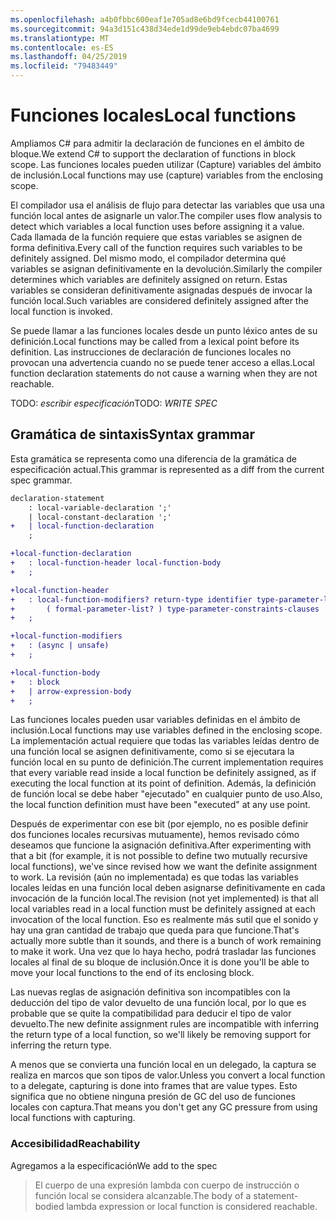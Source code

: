 ```yaml
---
ms.openlocfilehash: a4b0fbbc600eaf1e705ad8e6bd9fcecb44100761
ms.sourcegitcommit: 94a3d151c438d34ede1d99de9eb4ebdc07ba4699
ms.translationtype: MT
ms.contentlocale: es-ES
ms.lasthandoff: 04/25/2019
ms.locfileid: "79483449"
---
```

# <a name="local-functions"></a><span data-ttu-id="6d27a-101">Funciones locales</span><span class="sxs-lookup"><span data-stu-id="6d27a-101">Local functions</span></span>

<span data-ttu-id="6d27a-102">Ampliamos C# para admitir la declaración de funciones en el ámbito de bloque.</span><span class="sxs-lookup"><span data-stu-id="6d27a-102">We extend C# to support the declaration of functions in block scope.</span></span> <span data-ttu-id="6d27a-103">Las funciones locales pueden utilizar (Capture) variables del ámbito de inclusión.</span><span class="sxs-lookup"><span data-stu-id="6d27a-103">Local functions may use (capture) variables from the enclosing scope.</span></span>

<span data-ttu-id="6d27a-104">El compilador usa el análisis de flujo para detectar las variables que usa una función local antes de asignarle un valor.</span><span class="sxs-lookup"><span data-stu-id="6d27a-104">The compiler uses flow analysis to detect which variables a local function uses before assigning it a value.</span></span> <span data-ttu-id="6d27a-105">Cada llamada de la función requiere que estas variables se asignen de forma definitiva.</span><span class="sxs-lookup"><span data-stu-id="6d27a-105">Every call of the function requires such variables to be definitely assigned.</span></span> <span data-ttu-id="6d27a-106">Del mismo modo, el compilador determina qué variables se asignan definitivamente en la devolución.</span><span class="sxs-lookup"><span data-stu-id="6d27a-106">Similarly the compiler determines which variables are definitely assigned on return.</span></span> <span data-ttu-id="6d27a-107">Estas variables se consideran definitivamente asignadas después de invocar la función local.</span><span class="sxs-lookup"><span data-stu-id="6d27a-107">Such variables are considered definitely assigned after the local function is invoked.</span></span>

<span data-ttu-id="6d27a-108">Se puede llamar a las funciones locales desde un punto léxico antes de su definición.</span><span class="sxs-lookup"><span data-stu-id="6d27a-108">Local functions may be called from a lexical point before its definition.</span></span> <span data-ttu-id="6d27a-109">Las instrucciones de declaración de funciones locales no provocan una advertencia cuando no se puede tener acceso a ellas.</span><span class="sxs-lookup"><span data-stu-id="6d27a-109">Local function declaration statements do not cause a warning when they are not reachable.</span></span>

<span data-ttu-id="6d27a-110">TODO: _escribir especificación_</span><span class="sxs-lookup"><span data-stu-id="6d27a-110">TODO: _WRITE SPEC_</span></span>

## <a name="syntax-grammar"></a><span data-ttu-id="6d27a-111">Gramática de sintaxis</span><span class="sxs-lookup"><span data-stu-id="6d27a-111">Syntax grammar</span></span>

<span data-ttu-id="6d27a-112">Esta gramática se representa como una diferencia de la gramática de especificación actual.</span><span class="sxs-lookup"><span data-stu-id="6d27a-112">This grammar is represented as a diff from the current spec grammar.</span></span>

```diff
declaration-statement
    : local-variable-declaration ';'
    | local-constant-declaration ';'
+   | local-function-declaration
    ;

+local-function-declaration
+   : local-function-header local-function-body
+   ;

+local-function-header
+   : local-function-modifiers? return-type identifier type-parameter-list?
+       ( formal-parameter-list? ) type-parameter-constraints-clauses
+   ;

+local-function-modifiers
+   : (async | unsafe)
+   ;

+local-function-body
+   : block
+   | arrow-expression-body
+   ;
```

<span data-ttu-id="6d27a-113">Las funciones locales pueden usar variables definidas en el ámbito de inclusión.</span><span class="sxs-lookup"><span data-stu-id="6d27a-113">Local functions may use variables defined in the enclosing scope.</span></span> <span data-ttu-id="6d27a-114">La implementación actual requiere que todas las variables leídas dentro de una función local se asignen definitivamente, como si se ejecutara la función local en su punto de definición.</span><span class="sxs-lookup"><span data-stu-id="6d27a-114">The current implementation requires that every variable read inside a local function be definitely assigned, as if executing the local function at its point of definition.</span></span> <span data-ttu-id="6d27a-115">Además, la definición de función local se debe haber "ejecutado" en cualquier punto de uso.</span><span class="sxs-lookup"><span data-stu-id="6d27a-115">Also, the local function definition must have been "executed" at any use point.</span></span>

<span data-ttu-id="6d27a-116">Después de experimentar con ese bit (por ejemplo, no es posible definir dos funciones locales recursivas mutuamente), hemos revisado cómo deseamos que funcione la asignación definitiva.</span><span class="sxs-lookup"><span data-stu-id="6d27a-116">After experimenting with that a bit (for example, it is not possible to define two mutually recursive local functions), we've since revised how we want the definite assignment to work.</span></span> <span data-ttu-id="6d27a-117">La revisión (aún no implementada) es que todas las variables locales leídas en una función local deben asignarse definitivamente en cada invocación de la función local.</span><span class="sxs-lookup"><span data-stu-id="6d27a-117">The revision (not yet implemented) is that all local variables read in a local function must be definitely assigned at each invocation of the local function.</span></span> <span data-ttu-id="6d27a-118">Eso es realmente más sutil que el sonido y hay una gran cantidad de trabajo que queda para que funcione.</span><span class="sxs-lookup"><span data-stu-id="6d27a-118">That's actually more subtle than it sounds, and there is a bunch of work remaining to make it work.</span></span> <span data-ttu-id="6d27a-119">Una vez que lo haya hecho, podrá trasladar las funciones locales al final de su bloque de inclusión.</span><span class="sxs-lookup"><span data-stu-id="6d27a-119">Once it is done you'll be able to move your local functions to the end of its enclosing block.</span></span>

<span data-ttu-id="6d27a-120">Las nuevas reglas de asignación definitiva son incompatibles con la deducción del tipo de valor devuelto de una función local, por lo que es probable que se quite la compatibilidad para deducir el tipo de valor devuelto.</span><span class="sxs-lookup"><span data-stu-id="6d27a-120">The new definite assignment rules are incompatible with inferring the return type of a local function, so we'll likely be removing support for inferring the return type.</span></span>

<span data-ttu-id="6d27a-121">A menos que se convierta una función local en un delegado, la captura se realiza en marcos que son tipos de valor.</span><span class="sxs-lookup"><span data-stu-id="6d27a-121">Unless you convert a local function to a delegate, capturing is done into frames that are value types.</span></span> <span data-ttu-id="6d27a-122">Esto significa que no obtiene ninguna presión de GC del uso de funciones locales con captura.</span><span class="sxs-lookup"><span data-stu-id="6d27a-122">That means you don't get any GC pressure from using local functions with capturing.</span></span>

### <a name="reachability"></a><span data-ttu-id="6d27a-123">Accesibilidad</span><span class="sxs-lookup"><span data-stu-id="6d27a-123">Reachability</span></span>

<span data-ttu-id="6d27a-124">Agregamos a la especificación</span><span class="sxs-lookup"><span data-stu-id="6d27a-124">We add to the spec</span></span>

> <span data-ttu-id="6d27a-125">El cuerpo de una expresión lambda con cuerpo de instrucción o función local se considera alcanzable.</span><span class="sxs-lookup"><span data-stu-id="6d27a-125">The body of a statement-bodied lambda expression or local function is considered reachable.</span></span>
